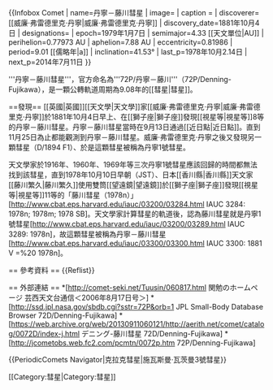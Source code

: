 {{Infobox Comet
| name=丹寧－藤川彗星
| image=
| caption = 
| discoverer=[[威廉·弗雷德里克·丹寧|威廉·弗雷德里克·丹寧]]
| discovery_date=1881年10月4日
| designations=
| epoch=1979年1月7日 
| semimajor=4.33 [[天文單位|AU]]
| perihelion=0.77973 AU
| aphelion=7.88 AU
| eccentricity=0.81986
| period=9.01 [[儒略年|a]]
| inclination=41.53°
| last_p=1978年10月2.14日
| next_p=2014年7月11日
}}

'''丹寧－藤川彗星'''，官方命名為'''72P/丹寧－藤川'''（72P/Denning-Fujikawa），是一顆公轉軌道周期為9.08年的[[彗星|彗星]]。

==發現==
[[英國|英國]][[天文學|天文學]]家[[威廉·弗雷德里克·丹寧|威廉·弗雷德里克·丹寧]]於1881年10月4日早上、在[[獅子座|獅子座]]發現[[視星等|視星等]]8等的丹寧－藤川彗星。丹寧－藤川彗星當時在9月13日通過[[近日點|近日點]]。直到11月25日為止都能觀測到丹寧－藤川彗星。威廉·弗雷德里克·丹寧之後又發現另一顆彗星（D/1894 F1）、於是這顆彗星被稱為丹寧1號彗星。

天文學家於1916年、1960年、1969年等三次丹寧1號彗星應該回歸的時間都無法找到該彗星，直到1978年10月10日早朝（JST）、日本[[香川縣|香川縣]]天文家[[藤川繁久|藤川繁久]]使用雙筒[[望遠鏡|望遠鏡]]於[[獅子座|獅子座]]發現[[視星等|視星等]]11等的「藤川彗星（1978n）」<ref>[http://www.cbat.eps.harvard.edu/iauc/03200/03284.html IAUC 3284: 1978n; 1978m; 1978 SB]</ref>。天文學家計算彗星的軌道後，認為藤川彗星就是丹寧1號彗星<ref>[http://www.cbat.eps.harvard.edu/iauc/03200/03289.html IAUC 3289: 1978n]</ref>，故這顆彗星被稱為丹寧－藤川彗星<ref>[http://www.cbat.eps.harvard.edu/iauc/03300/03300.html IAUC 3300: 1881 V =%20 1978n]</ref>。


== 參考資料 ==
{{Reflist}}

== 外部連結 ==
*[http://comet-seki.net/Tuusin/060817.html 関勉のホームページ 芸西天文台通信＜2006年8月17日号＞]
*[http://ssd.jpl.nasa.gov/sbdb.cgi?sstr=72P&orb=1 JPL Small-Body Database Browser 72D/Denning-Fujikawa]
*[https://web.archive.org/web/20130911060121/http://aerith.net/comet/catalog/0072D/index-j.html デニング-藤川彗星 72D/Denning-Fujikawa]
*[http://jcometobs.web.fc2.com/pcmtn/0072p.htm 72P/Denning-Fujikawa]

{{PeriodicComets Navigator|克拉克彗星|施瓦斯曼·瓦茨曼3號彗星}}

[[Category:彗星|Category:彗星]]
